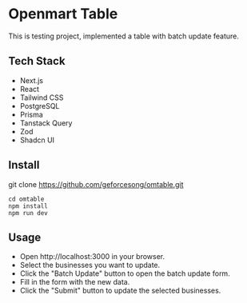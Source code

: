 # Openmart Table

This is testing project, implemented a table with batch update feature.

## Tech Stack

- Next.js
- React
- Tailwind CSS
- PostgreSQL
- Prisma
- Tanstack Query
- Zod
- Shadcn UI

## Install

git clone https://github.com/geforcesong/omtable.git

```
cd omtable
npm install
npm run dev
```

## Usage

- Open http://localhost:3000 in your browser.
- Select the businesses you want to update.
- Click the "Batch Update" button to open the batch update form.
- Fill in the form with the new data.
- Click the "Submit" button to update the selected businesses.
